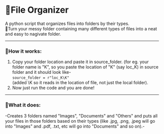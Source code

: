 # 📂File Organizer

A python script that organizes files into folders by their types.  
🫧Turn your messy folder containing many different types of files into a neat and easy to nagivate folder.

---
### 📜**How it works**:

1. Copy your folder location and paste it in source_folder. (for eg. your folder name is "K", so you paste the location of "K" (say loc_K) in source folder and it should look like-<br>
`source_folder = r"loc_K\K"`<br>
(added \K so it reads in the location of file, not just the local folder).  
2. Now just run the code and you are done!
---
### 📜**What it does**:<br>
 -Creates 3 folders named "Images", "Documents" and "Others" and puts all your files in those folders based on their types (like .jpg, .png, .jpeg will go into "Images" and .pdf, .txt, etc will go into "Documents" and so on).-


